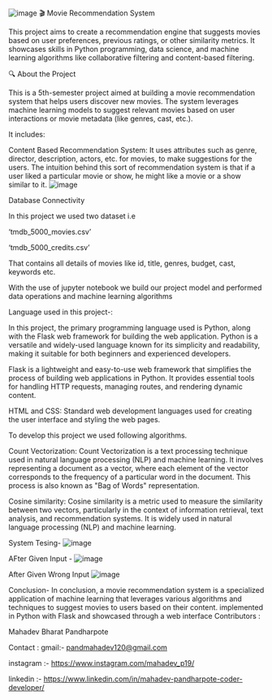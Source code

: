 ![image](https://github.com/user-attachments/assets/abd6cddb-37d2-4c63-a79b-6033b15c602e)
🎬 Movie Recommendation System

This project aims to create a recommendation engine that suggests movies based on user preferences, previous ratings, or other similarity metrics. It showcases skills in Python programming, data science, and machine learning algorithms like collaborative filtering and content-based filtering.

🔍 About the Project

This is a 5th-semester project aimed at building a movie recommendation system that helps users discover new movies. The system leverages machine learning models to suggest relevant movies based on user interactions or movie metadata (like genres, cast, etc.).

It includes:

Content Based Recommendation System: 
It uses attributes such as genre, director, description, actors, etc. for movies, to make suggestions for the users. 
The intuition behind this sort of recommendation system is that if a user liked a particular movie or show, he might like a movie or a show similar to it.
![image](https://github.com/user-attachments/assets/2e32dd47-f842-4ba9-ab21-5ec9edc9a61d)

Database Connectivity

In this project we used two dataset i.e

‘tmdb_5000_movies.csv’

‘tmdb_5000_credits.csv’ 

That contains all details of movies like id, title, genres, budget, cast, keywords etc. 

With the use of jupyter notebook we build our project model and performed data operations and machine learning algorithms 

Language used in this project-:

In this project, the primary programming language used is Python, along with the Flask web framework for building the web application. Python is a versatile and widely-used language known for its simplicity and readability, making it suitable for both beginners and experienced developers.

Flask is a lightweight and easy-to-use web framework that simplifies the process of building web applications in Python. It provides essential tools for handling HTTP requests, managing routes, and rendering dynamic content.

HTML and CSS: Standard web development languages used for creating the user interface and styling the web pages.

To develop this  project we used following algorithms.

Count Vectorization: Count Vectorization is a text processing technique used in natural language processing (NLP) and machine learning. It involves representing a document as a vector, where each element of the vector corresponds to the frequency of a particular word in the document. This process is also known as "Bag of Words" representation.

Cosine similarity: Cosine similarity is a metric used to measure the similarity between two vectors, particularly in the context of information retrieval, text analysis, and recommendation systems. It is widely used in natural language processing (NLP) and machine learning.

System Tesing-
![image](https://github.com/user-attachments/assets/aebad5da-c3d1-4bf2-b375-f44795371b66)

AFter Given Input -
![image](https://github.com/user-attachments/assets/d739c26c-5d98-4571-a504-f70bd53e6aba)

After Given Wrong Input
![image](https://github.com/user-attachments/assets/5a00accb-6152-4c91-90db-9af90da2f6e4)

Conclusion-
	 In conclusion, a movie recommendation system is a specialized application of machine learning that leverages various algorithms and techniques to suggest movies to users based on their content. implemented in Python with Flask and showcased through a web interface
Contributors :

Mahadev Bharat Pandharpote

Contact : gmail:- pandmahadev120@gmail.com

instagram :- https://www.instagram.com/mahadev_p19/

linkedin :- https://www.linkedin.com/in/mahadev-pandharpote-coder-developer/
